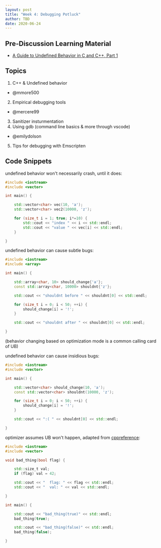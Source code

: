```yaml
---
layout: post
title: "Week 4: Debugging Potluck"
author: TBD
date: 2020-06-24
---
```


## Pre-Discussion Learning Material

* [A Guide to Undefined Behavior in C and C++, Part 1](https://blog.regehr.org/archives/213)

## Topics

1. C++ & Undefined behavior
  * @mmore500
2. Empirical debugging tools
  * @mercere99
3. Sanitizer insturmentation
4. Using gdb (command line basics & more through vscode)
  * @emilydolson
5. Tips for debugging with Emscripten

## Code Snippets

undefined behavior won't necessarily crash, until it does:
```c++
#include <iostream>
#include <vector>

int main() {

	std::vector<char> vec(10, 'a');
	std::vector<char> vec2(10000, 'z');

	for (size_t i = 1; true; i*=10) {
		std::cout << "index " << i << std::endl;
		std::cout << "value " << vec[i] << std::endl;
	}

}
```

undefined behavior can cause subtle bugs:
```c++
#include <iostream>
#include <array>

int main() {

	std::array<char, 10> should_change{'a'};
	const std::array<char, 10000> shouldnt{'z'};

	std::cout << "shouldnt before " << shouldnt[0] << std::endl;

	for (size_t i = 0; i < 50; ++i) {
		should_change[i] = '!';
	}

	std::cout << "shouldnt after " << shouldnt[0] << std::endl;

}
```
(behavior changing based on optimization mode is a common calling card of UB)


undefined behavior can cause insidious bugs:
```c++
#include <iostream>
#include <vector>

int main() {

	std::vector<char> should_change(10, 'a');
	const std::vector<char> shouldnt(10000, 'z');

	for (size_t i = 0; i < 50; ++i) {
		should_change[i] = '!';
	}

	std::cout << ":( " << shouldnt[0] << std::endl;

}
```

optimizer assumes UB won't happen, adapted from [cppreference](https://en.cppreference.com/w/cpp/language/ub#UB_and_optimization):
```c++
#include <iostream>
#include <vector>

void bad_thing(bool flag) {

	std::size_t val;
	if (flag) val = 42;

	std::cout << "  flag: " << flag << std::endl;
	std::cout << "  val: " << val << std::endl;

}

int main() {

	std::cout << "bad_thing(true)" << std::endl;
	bad_thing(true);

	std::cout << "bad_thing(false)" << std::endl;
	bad_thing(false);

}
```

